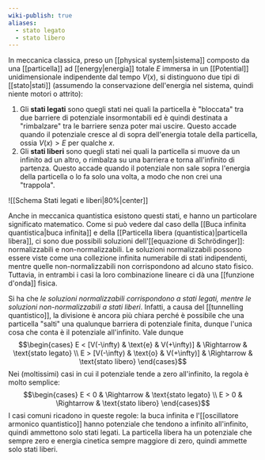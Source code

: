 ```yaml
---
wiki-publish: true
aliases:
  - stato legato
  - stato libero
---
```

In meccanica classica, preso un [[physical system|sistema]] composto da una [[particella]] ad [[energy|energia]] totale $E$ immersa in un [[Potential]] unidimensionale indipendente dal tempo $V(x)$, si distinguono due tipi di [[stato|stati]] (assumendo la conservazione dell'energia nel sistema, quindi niente motori o attrito):
1. Gli **stati legati** sono quegli stati nei quali la particella è "bloccata" tra due barriere di potenziale insormontabili ed è quindi destinata a "rimbalzare" tra le barriere senza poter mai uscire. Questo accade quando il potenziale cresce al di sopra dell'energia totale della particella, ossia $V(x)>E$ per qualche $x$.
2. Gli **stati liberi** sono quegli stati nei quali la particella si muove da un infinito ad un altro, o rimbalza su una barriera e torna all'infinito di partenza. Questo accade quando il potenziale non sale sopra l'energia della particella o lo fa solo una volta, a modo che non crei una "trappola".

![[Schema Stati legati e liberi|80%|center]]

Anche in meccanica quantistica esistono questi stati, e hanno un particolare significato matematico. Come si può vedere dal caso della [[Buca infinita quantistica|buca infinita]] e della [[Particella libera (quantistica)|particella libera]], ci sono due possibili soluzioni dell'[[equazione di Schrödinger]]: normalizzabili e non-normalizzabili. Le soluzioni normalizzabili possono essere viste come una collezione infinita numerabile di stati indipendenti, mentre quelle non-normalizzabili non corrispondono ad alcuno stato fisico. Tuttavia, in entrambi i casi la loro combinazione lineare ci dà una [[funzione d'onda]] fisica.

Si ha che *le soluzioni normalizzabili corrispondono a stati legati, mentre le soluzioni non-normalizzabili a stati liberi*. Infatti, a causa del [[tunnelling quantistico]], la divisione è ancora più chiara perché è possibile che una particella "salti" una qualunque barriera di potenziale finita, dunque l'unica cosa che conta è il potenziale all'infinito. Vale dunque
$$\begin{cases}
E < [V(-\infty) & \text{e} & V(+\infty)] & \Rightarrow & \text{stato legato} \\
E > [V(-\infty) & \text{o} & V(+\infty)] & \Rightarrow & \text{stato libero}
\end{cases}$$
Nei (moltissimi) casi in cui il potenziale tende a zero all'infinito, la regola è molto semplice:
$$\begin{cases}
E < 0 & \Rightarrow & \text{stato legato} \\
E > 0 & \Rightarrow & \text{stato libero}
\end{cases}$$
I casi comuni ricadono in queste regole: la buca infinita e l'[[oscillatore armonico quantistico]] hanno potenziale che tendono a infinito all'infinito, quindi ammettono solo stati legati. La particella libera ha un potenziale che sempre zero e energia cinetica sempre maggiore di zero, quindi ammette solo stati liberi.